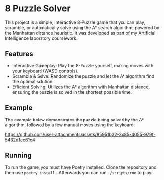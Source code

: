 # 8 Puzzle Solver

This project is a simple, interactive 8-Puzzle game that you can play, scramble, or automatically solve using the A* search algorithm, powered by the Manhattan distance heuristic. It was developed as part of my Artificial Intelligence laboratory coursework.
## Features

- Interactive Gameplay: Play the 8-Puzzle yourself, making moves with your keyboard (WASD controls).
- Scramble & Solve: Randomize the puzzle and let the A* algorithm find the optimal solution.
- Efficient Solving: Utilizes the A* algorithm with Manhattan distance, ensuring the puzzle is solved in the shortest possible time.

## Example

The example below demonstrates the puzzle being solved by the A* algorithm, followed by a few manual moves using the keyboard:

https://github.com/user-attachments/assets/85951b32-3485-4055-979f-5432d1cc61c4

## Running

To run the game, you must have Poetry installed. Clone the repository and then use `poetry install` . Afterwards you can run `./scripts/run` to play.
